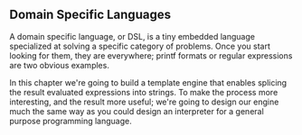 ## Domain Specific Languages
A domain specific language, or DSL, is a tiny embedded language specialized at solving a specific category of problems. Once you start looking for them, they are everywhere; printf formats or regular expressions are two obvious examples.

In this chapter we're going to build a template engine that enables splicing the result evaluated expressions into strings. To make the process more interesting, and the result more useful; we're going to design our engine much the same way as you could design an interpreter for a general purpose programming language.